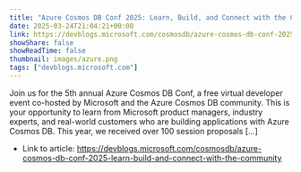 ```yaml
---
title: "Azure Cosmos DB Conf 2025: Learn, Build, and Connect with the Community"
date: 2025-03-24T21:04:21+00:00
link: https://devblogs.microsoft.com/cosmosdb/azure-cosmos-db-conf-2025-learn-build-and-connect-with-the-community
showShare: false
showReadTime: false
thumbnail: images/azure.png
tags: ["devblogs.microsoft.com"]
---
```

Join us for the 5th annual Azure Cosmos DB Conf, a free virtual developer event co-hosted by Microsoft and the Azure Cosmos DB community. This is your opportunity to learn from Microsoft product managers, industry experts, and real-world customers who are building applications with Azure Cosmos DB. This year, we received over 100 session proposals […]

- Link to article: https://devblogs.microsoft.com/cosmosdb/azure-cosmos-db-conf-2025-learn-build-and-connect-with-the-community